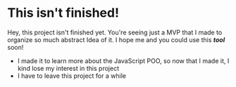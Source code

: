 # This isn't finished!

Hey, this project isn't finished yet. You're seeing just a MVP that I made to organize so much abstract Idea of it. I hope me and you could use this ***tool*** soon!

- I made it to learn more about the JavaScript POO, so now that I made it, I kind lose my interest in this project
- I have to leave this project for a while

